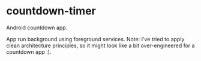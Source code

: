 # countdown-timer
Android countdown app.

App run background using foreground services.
Note: I've tried to apply clean architecture principles, so it might look like a bit over-engineered for a countdown app :).
